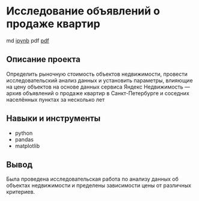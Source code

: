 # Исследование объявлений о продаже квартир #
md [ipynb](https://github.com/zagirovaaa/Portfolio/blob/main/Исследовательский%20анализ%20данных/research%20analysis.ipynb)
pdf [pdf]([http://example.com/link](https://github.com/zagirovaaa/Portfolio/blob/main/Исследовательский%20анализ%20данных/research%20analysis.pdf))
## Описание проекта ##
Определить рыночную стоимость объектов недвижимости, провести исследовательский анализ данных и установить параметры, влияющие на цену объектов на основе данных сервиса Яндекс Недвижимость — архив объявлений о продаже квартир в Санкт-Петербурге и соседних населённых пунктах за несколько лет

## Навыки и инструменты ##
- python
- pandas
- matplotlib

## Вывод ##
Была проведена исследовательская работа по анализу данных об объектах недвижимости и пределены зависимости цены от различных критериев.
